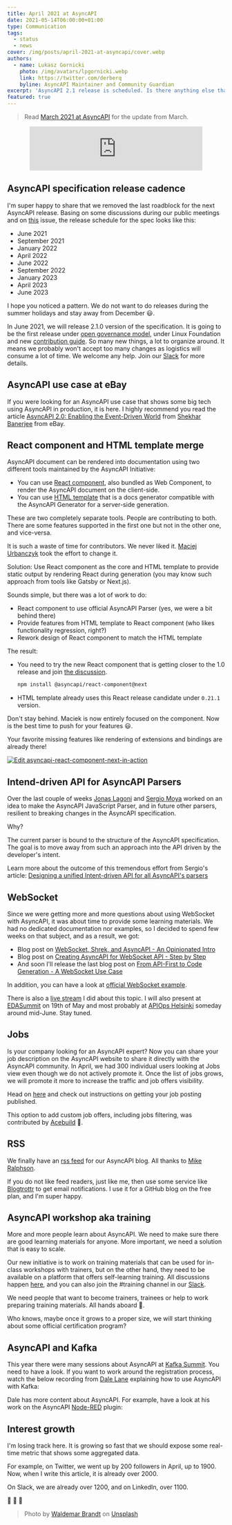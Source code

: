 ```yaml
---
title: April 2021 at AsyncAPI
date: 2021-05-14T06:00:00+01:00
type: Communication
tags:
  - status
  - news
cover: /img/posts/april-2021-at-asyncapi/cover.webp
authors:
  - name: Lukasz Gornicki
    photo: /img/avatars/lpgornicki.webp
    link: https://twitter.com/derberq
    byline: AsyncAPI Maintainer and Community Guardian
excerpt: 'AsyncAPI 2.1 release is scheduled. Is there anything else that could be more important.'
featured: true
---
```


> Read [March 2021 at AsyncAPI](/blog/march-2021-at-asyncapi) for the update from March.

<center><iframe src="https://anchor.fm/asyncapi/embed/episodes/April-2021-at-AsyncAPI-Initiative-e111lo9" height="102px" width="400px" frameborder="0" scrolling="no"></iframe></center>

## AsyncAPI specification release cadence

I'm super happy to share that we removed the last roadblock for the next AsyncAPI release. Basing on some discussions during our public meetings and on [this](https://github.com/asyncapi/spec/issues/513) issue, the release schedule for the spec looks like this:
* June 2021
* September 2021
* January 2022
* April 2022
* June 2022
* September 2022
* January 2023
* April 2023
* June 2023

I hope you noticed a pattern. We do not want to do releases during the summer holidays and stay away from December :smiley:.

In June 2021, we will release 2.1.0 version of the specification. It is going to be the first release under [open governance model](https://github.com/asyncapi/.github/blob/master/CHARTER.md), under Linux Foundation and new [contribution guide](https://github.com/asyncapi/spec/blob/master/CONTRIBUTING.md). So many new things, a lot to organize around. It means we probably won't accept too many changes as logistics will consume a lot of time. We welcome any help. Join our [Slack](https://www.asyncapi.com/slack-invite/) for more details. 

## AsyncAPI use case at eBay

If you were looking for an AsyncAPI use case that shows some big tech using AsyncAPI in production, it is here. I highly recommend you read the article [AsyncAPI 2.0: Enabling the Event-Driven World](https://thenewstack.io/asyncapi-2-0-enabling-the-event-driven-world/) from [Shekhar Banerjee](https://www.linkedin.com/in/someshekhar-banerjee-66004617/) from eBay.

## React component and HTML template merge

AsyncAPI document can be rendered into documentation using two different tools maintained by the AsyncAPI Initiative:
- You can use [React component](https://github.com/asyncapi/asyncapi-react), also bundled as Web Component, to render the AsyncAPI document on the client-side.
- You can use [HTML template](https://github.com/asyncapi/html-template/tree/master) that is a docs generator compatible with the AsyncAPI Generator for a server-side generation.

These are two completely separate tools. People are contributing to both. There are some features supported in the first one but not in the other one, and vice-versa.

It is such a waste of time for contributors. We never liked it. [Maciej Urbanczyk](https://www.linkedin.com/in/maciej-urba%C5%84czyk-909547164/) took the effort to change it.

Solution: Use React component as the core and HTML template to provide static output by rendering React during generation (you may know such approach from tools like Gatsby or Next.js).

Sounds simple, but there was a lot of work to do:
- React component to use official AsyncAPI Parser (yes, we were a bit behind there)
- Provide features from HTML template to React component (who likes functionality regression, right?)
- Rework design of React component to match the HTML template

The result:
- You need to try the new React component that is getting closer to the 1.0 release and join [the discussion](https://github.com/asyncapi/asyncapi-react/issues/265).
  ```bash
  npm install @asyncapi/react-component@next
  ```
- HTML template already uses this React release candidate under `0.21.1` version.

Don't stay behind. Maciek is now entirely focused on the component. Now is the best time to push for your features :smiley:.

Your favorite missing features like rendering of extensions and bindings are already there!

[![Edit asyncapi-react-component-next-in-action](https://codesandbox.io/static/img/play-codesandbox.svg)](https://codesandbox.io/s/asyncapi-react-next-in-action-4en9x)

## Intend-driven API for AsyncAPI Parsers

Over the last couple of weeks [Jonas Lagoni](https://www.linkedin.com/in/jonas-terp-lagoni-85b027b9/) and [Sergio Moya](https://twitter.com/smoyac) worked on an idea to make the AsyncAPI JavaScript Parser, and in future other parsers, resilient to breaking changes in the AsyncAPI specification. 

Why?

The current parser is bound to the structure of the AsyncAPI specification. The goal is to move away from such an approach into the API driven by the developer's intent. 

Learn more about the outcome of this tremendous effort from Sergio's article: [Designing a unified Intent-driven API for all AsyncAPI's parsers](/blog/intent-driven-api)

## WebSocket

Since we were getting more and more questions about using WebSocket with AsyncAPI, it was about time to provide some learning materials. We had no dedicated documentation nor examples, so I decided to spend few weeks on that subject, and as a result, we got:

* Blog post on [WebSocket, Shrek, and AsyncAPI - An Opinionated Intro](https://www.asyncapi.com/blog/websocket-part1)
* Blog post on [Creating AsyncAPI for WebSocket API - Step by Step](https://www.asyncapi.com/blog/websocket-part2)
* And soon I'll release the last blog post on [From API-First to Code Generation - A WebSocket Use Case](https://github.com/asyncapi/website/pull/237) 

In addition, you can have a look at [official WebSocket example](https://github.com/asyncapi/spec/blob/master/examples/2.0.0/websocket-gemini.yml).

There is also a [live stream](https://www.youtube.com/watch?v=8tFBcf31e_c) I did about this topic. I will also present at [EDASummit](https://edasummit.com/) on 19th of May and most probably at [APIOps Helsinki](https://www.meetup.com/Apiops-Helsinki/) someday around mid-June. Stay tuned.

## Jobs

Is your company looking for an AsyncAPI expert? Now you can share your job description on the AsyncAPI website to share it directly with the AsyncAPI community. In April, we had 300 individual users looking at Jobs view even though we do not actively promote it. Once the list of jobs grows, we will promote it more to increase the traffic and job offers visibility.

Head on [here](https://www.asyncapi.com/jobs) and check out instructions on getting your job posting published. 

This option to add custom job offers, including jobs filtering, was contributed by [Acebuild](https://twitter.com/_acebuild) :pray:.

## RSS

We finally have an [rss feed](https://www.asyncapi.com/rss.xml) for our AsyncAPI blog. All thanks to [Mike Ralphson](https://twitter.com/PermittedSoc).

If you do not like feed readers, just like me, then use some service like [Blogtrottr](https://blogtrottr.com/) to get email notifications. I use it for a GitHub blog on the free plan, and I'm super happy.

## AsyncAPI workshop aka training

More and more people learn about AsyncAPI. We need to make sure there are good learning materials for anyone. More important, we need a solution that is easy to scale.

Our new initiative is to work on training materials that can be used for in-class workshops with trainers, but on the other hand, they need to be available on a platform that offers self-learning training. All discussions happen [here](https://github.com/asyncapi/training/discussions), and you can also join the #training channel in our [Slack](https://www.asyncapi.com/slack-invite/).

We need people that want to become trainers, trainees or help to work preparing training materials. All hands aboard :muscle:.

Who knows, maybe once it grows to a proper size, we will start thinking about some official certification program?

## AsyncAPI and Kafka

This year there were many sessions about AsyncAPI at [Kafka Summit](https://www.kafka-summit.org/events/kafka-summit-europe-2021/about). You need to have a look. If you want to work around the registration process, watch the below recording from [Dale Lane](https://twitter.com/dalelane) explaining how to use AsyncAPI with Kafka:

<YouTube id="Ni5tCY9r0TY" />

Dale has more content about AsyncAPI. For example, have a look at his work on the AsyncAPI [Node-RED](https://nodered.org/) plugin:

<YouTube id="3B4O10V2PA0" />

## Interest growth

I'm losing track here. It is growing so fast that we should expose some real-time metric that shows some aggregated data.

For example, on Twitter, we went up by 200 followers in April, up to 1900. Now, when I write this article, it is already over 2000. 

On Slack, we are already over 1200, and on LinkedIn, over 1100.

:rocket: :rocket: :rocket:

> Photo by <a href="https://unsplash.com/@waldemarbrandt67w?utm_source=unsplash&utm_medium=referral&utm_content=creditCopyText">Waldemar Brandt</a> on <a href="https://unsplash.com/s/photos/april?utm_source=unsplash&utm_medium=referral&utm_content=creditCopyText">Unsplash</a>

